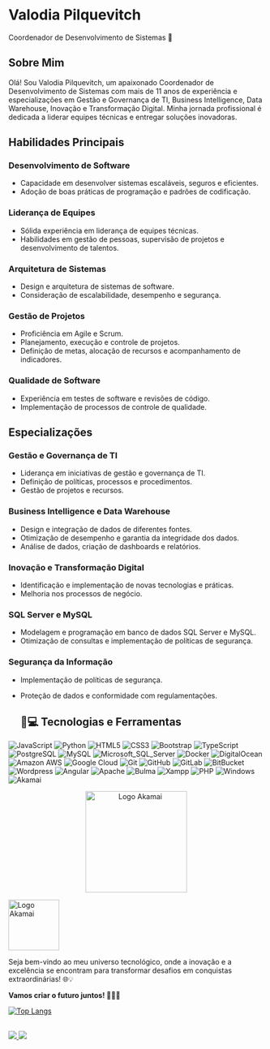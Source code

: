 # Valodia Pilquevitch <br />
Coordenador de Desenvolvimento de Sistemas 🚀

## Sobre Mim
Olá! Sou Valodia Pilquevitch, um apaixonado Coordenador de Desenvolvimento de Sistemas com mais de 11 anos de experiência e especializações em Gestão e Governança de TI, Business Intelligence, Data Warehouse, Inovação e Transformação Digital. Minha jornada profissional é dedicada a liderar equipes técnicas e entregar soluções inovadoras.

## Habilidades Principais
### Desenvolvimento de Software
- Capacidade em desenvolver sistemas escaláveis, seguros e eficientes.
- Adoção de boas práticas de programação e padrões de codificação.

### Liderança de Equipes
- Sólida experiência em liderança de equipes técnicas.
- Habilidades em gestão de pessoas, supervisão de projetos e desenvolvimento de talentos.

### Arquitetura de Sistemas
- Design e arquitetura de sistemas de software.
- Consideração de escalabilidade, desempenho e segurança.

### Gestão de Projetos
- Proficiência em Agile e Scrum.
- Planejamento, execução e controle de projetos.
- Definição de metas, alocação de recursos e acompanhamento de indicadores.

### Qualidade de Software
- Experiência em testes de software e revisões de código.
- Implementação de processos de controle de qualidade.

## Especializações
### Gestão e Governança de TI
- Liderança em iniciativas de gestão e governança de TI.
- Definição de políticas, processos e procedimentos.
- Gestão de projetos e recursos.

### Business Intelligence e Data Warehouse
- Design e integração de dados de diferentes fontes.
- Otimização de desempenho e garantia da integridade dos dados.
- Análise de dados, criação de dashboards e relatórios.

### Inovação e Transformação Digital
- Identificação e implementação de novas tecnologias e práticas.
- Melhoria nos processos de negócio.

### SQL Server e MySQL
- Modelagem e programação em banco de dados SQL Server e MySQL.
- Otimização de consultas e implementação de políticas de segurança.

### Segurança da Informação
- Implementação de políticas de segurança.
- Proteção de dados e conformidade com regulamentações.

  ## 🚀💻 Tecnologias e Ferramentas

![JavaScript](https://img.shields.io/badge/-JavaScript-black?style=flat-square&logo=javascript)
![Python](https://img.shields.io/badge/-Python-black?style=flat-square&logo=Python)
![HTML5](https://img.shields.io/badge/-HTML5-E34F26?style=flat-square&logo=html5&logoColor=white)
![CSS3](https://img.shields.io/badge/-CSS3-1572B6?style=flat-square&logo=css3)
![Bootstrap](https://img.shields.io/badge/-Bootstrap-563D7C?style=flat-square&logo=bootstrap)
![TypeScript](https://img.shields.io/badge/-TypeScript-007ACC?style=flat-square&logo=typescript)
![PostgreSQL](https://img.shields.io/badge/-PostgreSQL-336791?style=flat-square&logo=postgresql)
![MySQL](https://img.shields.io/badge/-MySQL-black?style=flat-square&logo=mysql)
![Microsoft_SQL_Server](https://img.shields.io/badge/Microsoft_SQL_Server-CC2927?style=for-the-badge&logo=microsoft-sql-server&logoColor=white)
![Docker](https://img.shields.io/badge/-Docker-black?style=flat-square&logo=docker)
![DigitalOcean](https://img.shields.io/badge/-Digital%20Ocean-darkblue?style=flat-square&logo=digitalocean)
![Amazon AWS](https://img.shields.io/badge/Amazon%20AWS-232F3E?style=flat-square&logo=amazon-aws)
![Google Cloud](https://img.shields.io/badge/Google%20Cloud-black?style=flat-square&logo=google-cloud)
![Git](https://img.shields.io/badge/-Git-black?style=flat-square&logo=git)
![GitHub](https://img.shields.io/badge/-GitHub-181717?style=flat-square&logo=github)
![GitLab](https://img.shields.io/badge/-GitLab-FCA121?style=flat-square&logo=gitlab)
![BitBucket](https://img.shields.io/badge/-BitBucket-darkblue?style=flat-square&logo=bitbucket)
![Wordpress](https://img.shields.io/badge/Wordpress-21759B?style=for-the-badge&logo=wordpress&logoColor=white)
![Angular](https://img.shields.io/badge/Angular-DD0031?style=for-the-badge&logo=angular&logoColor=white)
![Apache](https://img.shields.io/badge/Apache-D22128?style=for-the-badge&logo=Apache&logoColor=white)
![Bulma](https://img.shields.io/badge/Bulma-00D1B2?style=for-the-badge&logo=Bulma&logoColor=white)
![Xampp](https://img.shields.io/badge/Xampp-F37623?style=for-the-badge&logo=xampp&logoColor=white)
![PHP](https://img.shields.io/badge/PHP-777BB4?style=for-the-badge&logo=php&logoColor=white)
![Windows](https://img.shields.io/badge/Windows-0078D6?style=for-the-badge&logo=windows&logoColor=white)
![Akamai](https://panoramaaudiovisual.com.br/wp-content/uploads/2019/01/Akamai-Technologies-Inc_Main._1.png)

<p align="center">
  <img width="200" height="200" src="https://panoramaaudiovisual.com.br/wp-content/uploads/2019/01/Akamai-Technologies-Inc_Main._1.png" alt="Logo Akamai">
</p>

<img src="https://panoramaaudiovisual.com.br/wp-content/uploads/2019/01/Akamai-Technologies-Inc_Main._1.png" alt="Logo Akamai" width="100" height="100">




Seja bem-vindo ao meu universo tecnológico, onde a inovação e a excelência se encontram para transformar desafios em conquistas extraordinárias! 🌐💡

**Vamos criar o futuro juntos! 🚀👨‍💻**
<br />

[![Top Langs](https://github-readme-stats.vercel.app/api/top-langs/?username=valodiapilquevitch)](https://github.com/anuraghazra/github-readme-stats)

<br />


<div>
<a href="https://github.com/valodiapilquevitch"> 
</a>
<a href="mailto:valodiapilquevitch@gmail.com"><img src="https://camo.githubusercontent.com/927d6b3961fa048ff7303daf291cb5869dfa25018997cf8c1373c2f6a85b1458/68747470733a2f2f696d672e736869656c64732e696f2f62616467652f2d476d61696c2d2532333333333f7374796c653d666f722d7468652d6261646765266c6f676f3d676d61696c266c6f676f436f6c6f723d7768697465" 
    data-canonical-src="https://img.shields.io/badge/-Gmail-%23333?style=for-the-badge&amp;logo=gmail&amp;logoColor=white" style="max-width:100%;">
</a>
<a href="https://www.linkedin.com/in/valodia-pilquevitch-0177374a/" rel="nofollow">
    <img src="https://camo.githubusercontent.com/c00f87aeebbec37f3ee0857cc4c20b21fefde8a96caf4744383ebfe44a47fe3f/68747470733a2f2f696d672e736869656c64732e696f2f62616467652f2d4c696e6b6564496e2d2532333030373742353f7374796c653d666f722d7468652d6261646765266c6f676f3d6c696e6b6564696e266c6f676f436f6c6f723d7768697465" 
    data-canonical-src="https://img.shields.io/badge/-LinkedIn-%230077B5?style=for-the-badge&amp;logo=linkedin&amp;logoColor=white" style="max-width:100%;">
</a> 


</div>
    
